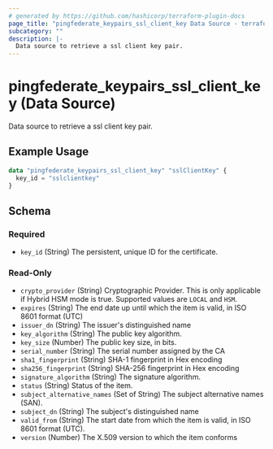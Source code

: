 ```yaml
---
# generated by https://github.com/hashicorp/terraform-plugin-docs
page_title: "pingfederate_keypairs_ssl_client_key Data Source - terraform-provider-pingfederate"
subcategory: ""
description: |-
  Data source to retrieve a ssl client key pair.
---
```


# pingfederate_keypairs_ssl_client_key (Data Source)

Data source to retrieve a ssl client key pair.

## Example Usage

```terraform
data "pingfederate_keypairs_ssl_client_key" "sslClientKey" {
  key_id = "sslclientkey"
}
```

<!-- schema generated by tfplugindocs -->
## Schema

### Required

- `key_id` (String) The persistent, unique ID for the certificate.

### Read-Only

- `crypto_provider` (String) Cryptographic Provider. This is only applicable if Hybrid HSM mode is true. Supported values are `LOCAL` and `HSM`.
- `expires` (String) The end date up until which the item is valid, in ISO 8601 format (UTC)
- `issuer_dn` (String) The issuer's distinguished name
- `key_algorithm` (String) The public key algorithm.
- `key_size` (Number) The public key size, in bits.
- `serial_number` (String) The serial number assigned by the CA
- `sha1_fingerprint` (String) SHA-1 fingerprint in Hex encoding
- `sha256_fingerprint` (String) SHA-256 fingerprint in Hex encoding
- `signature_algorithm` (String) The signature algorithm.
- `status` (String) Status of the item.
- `subject_alternative_names` (Set of String) The subject alternative names (SAN).
- `subject_dn` (String) The subject's distinguished name
- `valid_from` (String) The start date from which the item is valid, in ISO 8601 format (UTC).
- `version` (Number) The X.509 version to which the item conforms
